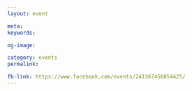 ```yaml
---
layout: event

meta: 
keywords: 

og-image: 

category: events
permalink: 

fb-link: https://www.facebook.com/events/241367456054425/
---
```


